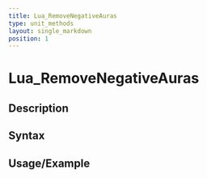 ```yaml
---
title: Lua_RemoveNegativeAuras
type: unit_methods
layout: single_markdown
position: 1
---
```


# Lua_RemoveNegativeAuras

## Description

## Syntax

## Usage/Example


